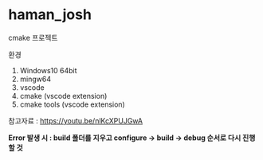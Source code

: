 # haman_josh
cmake 프로젝트

환경
1. Windows10 64bit
2. mingw64
3. vscode
4. cmake (vscode extension)
5. cmake tools (vscode extension)

참고자료 : https://youtu.be/nlKcXPUJGwA

**Error 발생 시 : build 폴더를 지우고 configure -> build -> debug 순서로 다시 진행할 것**
